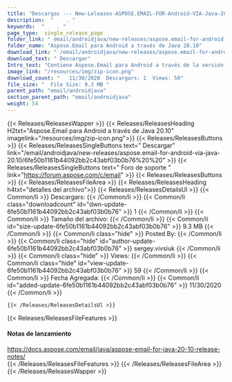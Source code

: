 ```yaml
---
title: "Descargas --- New-Leleases-ASPOSE.EMAIL-FOR-Android-VIA-Java-20.10." 
description:  "    . " 
keywords:  "    . " 
page_type:  single_release_page
folder_link: " email/androidjava/new-releases/aspose.email-for-android-via-java-20.10/"
folder_name: "Aspose.Email para Android a través de Java 20.10"
download_link: " /email/androidjava/new-releases/aspose.email-for-android-via-java-20.10/6fe50b1161b44092bb2c43abf03b0b76"
download_text: " Descargar"
Intro_text: "Contiene Aspose.Email para Android a través de la versión Java 20.10."
image_link: "/resources/img/zip-icon.png"
download_count: "   11/30/2020  Descargars: 1  Views: 58"
file_size: "  File Size: 9.3 MB "
parent_path: "email/androidjava"
section_parent_path: "email/androidjava"
weight: 54
---
```


{{< Releases/ReleasesWapper >}}
  {{< Releases/ReleasesHeading H2txt="Aspose.Email para Android a través de Java 20.10" imagelink="/resources/img/zip-icon.png">}}
  {{< Releases/ReleasesButtons >}}
    {{< Releases/ReleasesSingleButtons text=" Descargar" link="/email/androidjava/new-releases/aspose.email-for-android-via-java-20.10/6fe50b1161b44092bb2c43abf03b0b76%20%20" >}}
    {{< Releases/ReleasesSingleButtons text=" Foro de soporte " link="https://forum.aspose.com/c/email" >}}
  {{< Releases/ReleasesButtons >}}
  {{< Releases/ReleasesFileArea >}}
    {{< Releases/ReleasesHeading h4txt="detalles del archivo">}}
    {{< Releases/ReleasesDetailsUl >}}
            {{< Common/li  >}} Descargars: {{< /Common/li >}} 
      {{< Common/li class="downloadcount" id="dwn-update-6fe50b1161b44092bb2c43abf03b0b76" >}} 1 {{< /Common/li >}} 
      {{< Common/li  >}} Tamaño del archivo: {{< /Common/li >}} 
      {{< Common/li id="size-update-6fe50b1161b44092bb2c43abf03b0b76" >}} 9.3 MB {{< /Common/li >}} 
      {{< Common/li  class="hide" >}} Posted By: {{< /Common/li >}} 
      {{< Common/li class="hide" id="author-update-6fe50b1161b44092bb2c43abf03b0b76" >}} sergey.vivsiuk {{< /Common/li >}} 
      {{< Common/li class="hide"  >}} Views: {{< /Common/li >}} 
      {{< Common/li class="hide" id="view-update-6fe50b1161b44092bb2c43abf03b0b76" >}} 59 {{< /Common/li >}} 
      {{< Common/li  >}} Fecha Agregada: {{< /Common/li >}} 
      {{< Common/li id="added-update-6fe50b1161b44092bb2c43abf03b0b76" >}} 11/30/2020 {{< /Common/li >}} 

    {{< /Releases/ReleasesDetailsUl >}}

  {{< Releases/ReleasesFileFeatures >}}
      <h4>Notas de lanzamiento</h4><div><a href="https://docs.aspose.com/email/java/aspose-email-for-java-20-10-release-notes/">https://docs.aspose.com/email/java/aspose-email-for-java-20-10-release-notes/</a></div>
  {{< /Releases/ReleasesFileFeatures >}}
 {{< /Releases/ReleasesFileArea >}}
{{< /Releases/ReleasesWapper >}}


